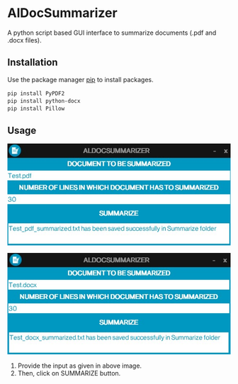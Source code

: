 # AlDocSummarizer

A python script based GUI interface to summarize documents (.pdf and .docx files).

## Installation

Use the package manager [pip](https://pip.pypa.io/en/stable/) to install packages.

```bash
pip install PyPDF2
pip install python-docx
pip install Pillow
```

## Usage

![](CaptureDocSummarizer_1.jpg)

![](CaptureDocSummarizer_2.jpg)

1. Provide the input as given in above image.
2. Then, click on SUMMARIZE button.